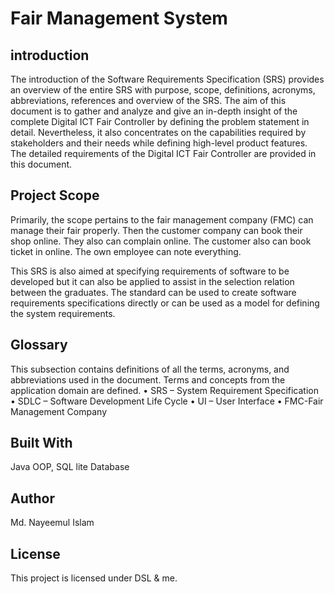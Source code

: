 # Fair Management System

## introduction
The introduction of the Software Requirements Specification (SRS) provides an overview of the entire SRS with purpose, scope, definitions, acronyms, abbreviations, references and overview of the SRS. The aim of this document is to gather and analyze and give an in-depth insight of the complete Digital ICT Fair Controller by defining the problem statement in detail. Nevertheless, it also concentrates on the capabilities required by stakeholders and their needs while defining high-level product features. The detailed requirements of the Digital ICT Fair Controller are provided in this document.

## Project Scope
Primarily, the scope pertains to the fair management company (FMC) can manage their fair properly. Then the customer company can book their shop online. They also can complain online. The customer also can book ticket in online. The own employee can note everything.

This SRS is also aimed at specifying requirements of software to be developed but it can also be applied to assist in the selection relation between the graduates. The standard can be used to create software requirements specifications directly or can be used as a model for defining the system requirements.

## Glossary
This subsection contains definitions of all the terms, acronyms, and abbreviations used in the document. Terms and concepts from the application domain are defined.
•	SRS – System Requirement Specification
•	SDLC – Software Development Life Cycle
•	UI – User Interface
•	FMC-Fair Management Company 

## Built With
Java OOP, SQL lite Database

## Author
Md. Nayeemul Islam

## License
This project is licensed under DSL & me.
